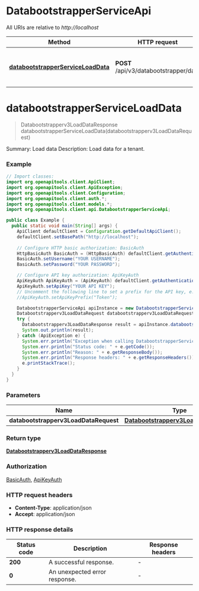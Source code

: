 # DatabootstrapperServiceApi

All URIs are relative to *http://localhost*

| Method | HTTP request | Description |
|------------- | ------------- | -------------|
| [**databootstrapperServiceLoadData**](DatabootstrapperServiceApi.md#databootstrapperServiceLoadData) | **POST** /api/v3/databootstrapper/data | Summary: Load data Description: Load data for a tenant. |


<a id="databootstrapperServiceLoadData"></a>
# **databootstrapperServiceLoadData**
> Databootstrapperv3LoadDataResponse databootstrapperServiceLoadData(databootstrapperv3LoadDataRequest)

Summary: Load data Description: Load data for a tenant.

### Example
```java
// Import classes:
import org.openapitools.client.ApiClient;
import org.openapitools.client.ApiException;
import org.openapitools.client.Configuration;
import org.openapitools.client.auth.*;
import org.openapitools.client.models.*;
import org.openapitools.client.api.DatabootstrapperServiceApi;

public class Example {
  public static void main(String[] args) {
    ApiClient defaultClient = Configuration.getDefaultApiClient();
    defaultClient.setBasePath("http://localhost");
    
    // Configure HTTP basic authorization: BasicAuth
    HttpBasicAuth BasicAuth = (HttpBasicAuth) defaultClient.getAuthentication("BasicAuth");
    BasicAuth.setUsername("YOUR USERNAME");
    BasicAuth.setPassword("YOUR PASSWORD");

    // Configure API key authorization: ApiKeyAuth
    ApiKeyAuth ApiKeyAuth = (ApiKeyAuth) defaultClient.getAuthentication("ApiKeyAuth");
    ApiKeyAuth.setApiKey("YOUR API KEY");
    // Uncomment the following line to set a prefix for the API key, e.g. "Token" (defaults to null)
    //ApiKeyAuth.setApiKeyPrefix("Token");

    DatabootstrapperServiceApi apiInstance = new DatabootstrapperServiceApi(defaultClient);
    Databootstrapperv3LoadDataRequest databootstrapperv3LoadDataRequest = new Databootstrapperv3LoadDataRequest(); // Databootstrapperv3LoadDataRequest | 
    try {
      Databootstrapperv3LoadDataResponse result = apiInstance.databootstrapperServiceLoadData(databootstrapperv3LoadDataRequest);
      System.out.println(result);
    } catch (ApiException e) {
      System.err.println("Exception when calling DatabootstrapperServiceApi#databootstrapperServiceLoadData");
      System.err.println("Status code: " + e.getCode());
      System.err.println("Reason: " + e.getResponseBody());
      System.err.println("Response headers: " + e.getResponseHeaders());
      e.printStackTrace();
    }
  }
}
```

### Parameters

| Name | Type | Description  | Notes |
|------------- | ------------- | ------------- | -------------|
| **databootstrapperv3LoadDataRequest** | [**Databootstrapperv3LoadDataRequest**](Databootstrapperv3LoadDataRequest.md)|  | |

### Return type

[**Databootstrapperv3LoadDataResponse**](Databootstrapperv3LoadDataResponse.md)

### Authorization

[BasicAuth](../README.md#BasicAuth), [ApiKeyAuth](../README.md#ApiKeyAuth)

### HTTP request headers

 - **Content-Type**: application/json
 - **Accept**: application/json

### HTTP response details
| Status code | Description | Response headers |
|-------------|-------------|------------------|
| **200** | A successful response. |  -  |
| **0** | An unexpected error response. |  -  |


